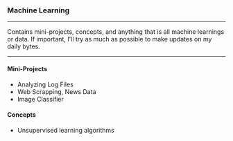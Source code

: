 ### Machine Learning
---

Contains mini-projects, concepts, and anything that is all machine learnings or data. If important, 
I'll try as much as possible to make updates on my daily bytes.

---

#### Mini-Projects
- Analyzing Log Files
- Web Scrapping, News Data
- Image Classifier

#### Concepts
- Unsupervised learning algorithms
